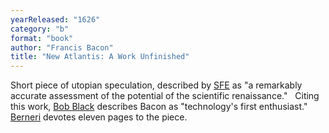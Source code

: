 ```yaml
---
yearReleased: "1626"
category: "b"
format: "book"
author: "Francis Bacon"
title: "New Atlantis: A Work Unfinished"
---
```

Short piece of utopian speculation, described by <a href="http://www.sf-encyclopedia.com/entry/bacon_francis">SFE</a> as "a  remarkably accurate assessment of the potential of the scientific renaissance."
 
Citing this work, <a href="biblio.htm#Black">Bob Black</a>  describes Bacon as "technology's first enthusiast." <a href="biblio.htm#Berneri"> Berneri</a> devotes eleven pages to the piece.
 